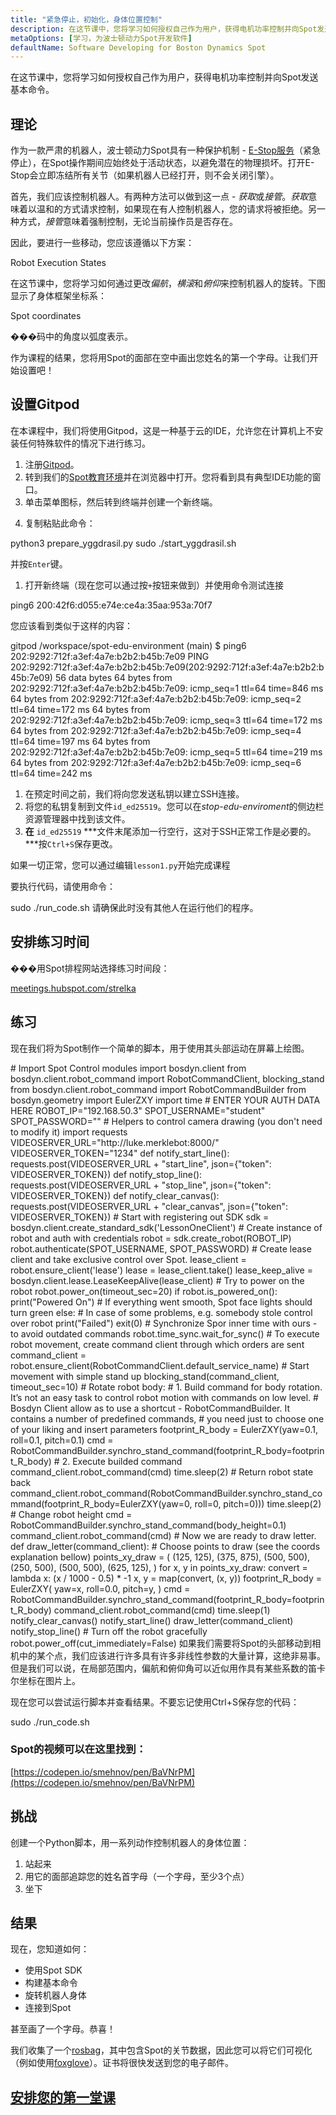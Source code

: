 ```yaml
---
title: "紧急停止，初始化，身体位置控制"
description: 在这节课中，您将学习如何授权自己作为用户，获得电机功率控制并向Spot发送基本命令。
metaOptions: [学习，为波士顿动力Spot开发软件]
defaultName: Software Developing for Boston Dynamics Spot
---
```


<RoboAcademyText fWeight="500">
在这节课中，您将学习如何授权自己作为用户，获得电机功率控制并向Spot发送基本命令。
</RoboAcademyText>

## 理论

作为一款严肃的机器人，波士顿动力Spot具有一种保护机制 - [E-Stop服务](https://dev.bostondynamics.com/docs/concepts/estop_service)（紧急停止），在Spot操作期间应始终处于活动状态，以避免潜在的物理损坏。打开E-Stop会立即冻结所有关节（如果机器人已经打开，则不会关闭引擎）。

首先，我们应该控制机器人。有两种方法可以做到这一点 - *获取*或*接管*。*获取*意味着以温和的方式请求控制，如果现在有人控制机器人，您的请求将被拒绝。另一种方式，*接管*意味着强制控制，无论当前操作员是否存在。

因此，要进行一些移动，您应该遵循以下方案：

<LessonImages src="boston-dynamics-spot/e_stop_scheme.png" alt="机器人执行状态" imageClasses="mb"/>

Robot Execution States

在这节课中，您将学习如何通过更改*偏航*，*横滚*和*俯仰*来控制机器人的旋转。下图显示了身体框架坐标系：

<LessonImages src="boston-dynamics-spot/spot_coords.png" alt="Spot坐标" imageClasses="mb"/>

Spot coordinates

<RoboAcademyText fWeight="300" fSize="90%">
���码中的角度以弧度表示。
</RoboAcademyText>

作为课程的结果，您将用Spot的面部在空中画出您姓名的第一个字母。让我们开始设置吧！

## 设置Gitpod

在本课程中，我们将使用Gitpod，这是一种基于云的IDE，允许您在计算机上不安装任何特殊软件的情况下进行练习。

1. 注册[Gitpod](https://gitpod.io/)。
2. 转到我们的[Spot教育环境](https://gitpod.io/#github.com/merklebot/spot-edu-environment)并在浏览器中打开。您将看到具有典型IDE功能的窗口。 
3. 单击菜单图标，然后转到终端并创建一个新终端。

<LessonImages src="boston-dynamics-spot/gitpod_terminal.png" alt="terminal" imageClasses="mb"/>
    
    
4. 复制粘贴此命令：

<LessonCodeWrapper language="bash" codeClass="big-code">
python3 prepare_yggdrasil.py
sudo ./start_yggdrasil.sh

</LessonCodeWrapper>

并按`Enter`键。

1. 打开新终端（现在您可以通过按`+`按钮来做到）并使用命令测试连接

<LessonCodeWrapper language="bash" codeClass="big-code">
ping6 200:42f6:d055:e74e:ce4a:35aa:953a:70f7

</LessonCodeWrapper>

您应该看到类似于这样的内容：

<LessonCodeWrapper language="bash" codeClass="big-code">
gitpod /workspace/spot-edu-environment (main) $ ping6 202:9292:712f:a3ef:4a7e:b2b2:b45b:7e09
PING 202:9292:712f:a3ef:4a7e:b2b2:b45b:7e09(202:9292:712f:a3ef:4a7e:b2b2:b45b:7e09) 56 data bytes
64 bytes from 202:9292:712f:a3ef:4a7e:b2b2:b45b:7e09: icmp_seq=1 ttl=64 time=846 ms
64 bytes from 202:9292:712f:a3ef:4a7e:b2b2:b45b:7e09: icmp_seq=2 ttl=64 time=172 ms
64 bytes from 202:9292:712f:a3ef:4a7e:b2b2:b45b:7e09: icmp_seq=3 ttl=64 time=172 ms
64 bytes from 202:9292:712f:a3ef:4a7e:b2b2:b45b:7e09: icmp_seq=4 ttl=64 time=197 ms
64 bytes from 202:9292:712f:a3ef:4a7e:b2b2:b45b:7e09: icmp_seq=5 ttl=64 time=219 ms
64 bytes from 202:9292:712f:a3ef:4a7e:b2b2:b45b:7e09: icmp_seq=6 ttl=64 time=242 ms

</LessonCodeWrapper>

1. 在预定时间之前，我们将向您发送私钥以建立SSH连接。
2. 将您的私钥复制到文件`id_ed25519`。您可以在*stop-edu-enviroment*的侧边栏资源管理器中找到该文件。
3. **在** `id_ed25519` ***文件末尾添加一行空行，这对于SSH正常工作是必要的。***按`Ctrl+S`保存更改。

如果一切正常，您可以通过编辑`lesson1.py`开始完成课程

要执行代码，请使用命令：


<LessonCodeWrapper language="bash">
sudo ./run_code.sh

</LessonCodeWrapper>


<RoboAcademyText fWeight="700" fStyle="normal">
请确保此时没有其他人在运行他们的程序。
</RoboAcademyText>


## 安排练习时间

���用Spot排程网站选择练习时间段：

[meetings.hubspot.com/strelka](https://meetings.hubspot.com/strelka)

## 练习

现在我们将为Spot制作一个简单的脚本，用于使用其头部运动在屏幕上绘图。 

<LessonCodeWrapper language="python" codeClass="big-code">
# Import Spot Control modules
import bosdyn.client
from bosdyn.client.robot_command import RobotCommandClient, blocking_stand
from bosdyn.client.robot_command import RobotCommandBuilder
from bosdyn.geometry import EulerZXY
import time
# ENTER YOUR AUTH DATA HERE
ROBOT_IP="192.168.50.3"
SPOT_USERNAME="student"
SPOT_PASSWORD=""
# Helpers to control camera drawing (you don't need to modify it)
import requests
VIDEOSERVER_URL="http://luke.merklebot:8000/"
VIDEOSERVER_TOKEN="1234"
def notify_start_line():
  requests.post(VIDEOSERVER_URL + "start_line", json={"token": VIDEOSERVER_TOKEN})
def notify_stop_line():
  requests.post(VIDEOSERVER_URL + "stop_line", json={"token": VIDEOSERVER_TOKEN})
def notify_clear_canvas():
    requests.post(VIDEOSERVER_URL + "clear_canvas", json={"token": VIDEOSERVER_TOKEN})
# Start with registering out SDK
sdk = bosdyn.client.create_standard_sdk('LessonOneClient')
# Create instance of robot and auth with credentials
robot = sdk.create_robot(ROBOT_IP)
robot.authenticate(SPOT_USERNAME, SPOT_PASSWORD)
# Create lease client and take exclusive control over Spot.  
lease_client = robot.ensure_client('lease')
lease = lease_client.take()
lease_keep_alive = bosdyn.client.lease.LeaseKeepAlive(lease_client)
# Try to power on the robot
robot.power_on(timeout_sec=20)
if robot.is_powered_on():
    print("Powered On")
		# If everything went smooth, Spot face lights should turn green
else:
		# In case of some problems, e.g. somebody stole control over robot
    print("Failed")
    exit(0)
# Synchronize Spor inner time with ours - to avoid outdated commands
robot.time_sync.wait_for_sync()
# To execute robot movement, create command client through which orders are sent
command_client = robot.ensure_client(RobotCommandClient.default_service_name)
# Start movement with simple stand up
blocking_stand(command_client, timeout_sec=10)
# Rotate robot body:
#  1. Build command for body rotation. It’s not an easy task to control robot motion with commands on low level. 
#     Bosdyn Client allow as to use a shortcut - RobotCommandBuilder. It contains a number of predefined commands, 
#     you need just to choose one of your liking and insert parameters
footprint_R_body = EulerZXY(yaw=0.1, roll=0.1, pitch=0.1)
cmd = RobotCommandBuilder.synchro_stand_command(footprint_R_body=footprint_R_body)
#  2. Execute builded command
command_client.robot_command(cmd)
time.sleep(2)
# Return robot state back
command_client.robot_command(RobotCommandBuilder.synchro_stand_command(footprint_R_body=EulerZXY(yaw=0, roll=0, pitch=0)))
time.sleep(2)
# Change robot height
cmd = RobotCommandBuilder.synchro_stand_command(body_height=0.1)
command_client.robot_command(cmd)
# Now we are ready to draw letter. 
def draw_letter(command_client):
		# Choose points to draw (see the coords explanation bellow)
    points_xy_draw = (
        (125, 125),
        (375, 875),
        (500, 500),
        (250, 500),
        (500, 500),
        (625, 125),
    )
    for x, y in points_xy_draw:
        convert = lambda x: (x / 1000 - 0.5) * -1
        x, y = map(convert, (x, y))
        footprint_R_body = EulerZXY(
            yaw=x, 
            roll=0.0, 
            pitch=y,
        )
        cmd = RobotCommandBuilder.synchro_stand_command(footprint_R_body=footprint_R_body)
        command_client.robot_command(cmd)
        time.sleep(1)
notify_clear_canvas()
notify_start_line()
draw_letter(command_client)
notify_stop_line()
# Turn off the robot gracefully
robot.power_off(cut_immediately=False)

</LessonCodeWrapper>

<RoboAcademyText fWeight="300" fSize="90%">
如果我们需要将Spot的头部移动到相机中的某个点，我们应该进行许多具有许多非线性参数的大量计算，这绝非易事。但是我们可以说，在局部范围内，偏航和俯仰角可以近似用作具有某些系数的笛卡尔坐标在图片上。
</RoboAcademyText>


<LessonImages src="boston-dynamics-spot/cartesian.jpeg" alt="spot" imageClasses="mb"/>

现在您可以尝试运行脚本并查看结果。不要忘记使用Ctrl+S保存您的代码：

<LessonCodeWrapper language="bash">
sudo ./run_code.sh
</LessonCodeWrapper>


### Spot的视频可以在这里找到：
[https://codepen.io/smehnov/pen/BaVNrPM](https://codepen.io/smehnov/pen/BaVNrPM)


## 挑战
创建一个Python脚本，用一系列动作控制机器人的身体位置：

1. 站起来
2. 用它的面部追踪您的姓名首字母（一个字母，至少3个点）
3. 坐下

## 结果

现在，您知道如何：

- 使用Spot SDK
- 构建基本命令
- 旋转机器人身体
- 连接到Spot

甚至画了一个字母。恭喜！


<RoboAcademyText fWeight="500">

我们收集了一个[rosbag](http://wiki.ros.org/rosbag)，其中包含Spot的关节数据，因此您可以将它们可视化（例如使用[foxglove](https://www.notion.so/Lesson-1-Emergency-Stop-Initialization-Body-Position-Control-4ccf6316330d4680ab1bb571b2b788d5)）。证书将很快发送到您的电子邮件。

</RoboAcademyText> 


## [安排您的第一堂课](https://meetings.hubspot.com/strelka)